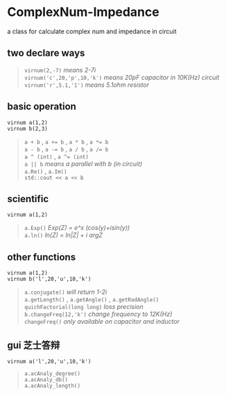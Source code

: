 # ComplexNum-Impedance
a class for calculate complex num and impedance in circuit  
## **two declare ways**  
>``virnum(2,-7)`` _means 2-7i_\
>``virnum('c',20,'p',10,'k')`` _means 20pF capacitor in 10K(Hz) circuit_\
>``virnum('r',5.1,'1')`` _means 5.1ohm resistor_
## **basic operation**
``virnum a(1,2)``\
``virnum b(2,3)``
>``a + b`` , ``a += b`` , ``a * b`` , ``a *= b``\
>``a - b`` , ``a -= b`` , ``a / b`` , ``a /= b``\
>``a ^ (int)`` , ``a ^= (int)``\
>``a || b`` _means a parallel with b (in circuit)_\
>``a.Re()`` , ``a.Im()``\
>``std::cout << a << b``
## **scientific**
``virnum a(1,2)``
>``a.Exp()`` _Exp(Z) = e^x (cos(y)+isin(y))_\
>``a.ln()`` _ln(Z) = ln|Z| + i argZ_
## **other functions**
``virnum a(1,2)``\
``virnum b('l',20,'u',10,'k')``
>``a.conjugate()`` _will return 1-2i_\
>``a.getLength()`` , ``a.getAngle()`` , ``a.getRadAngle()``\
>``quichFactorial(long long)`` _loss precision_\
>``b.changeFreq(12,'k')`` _change frequency to 12K(Hz)_\
>``changeFreq()`` _only available on capacitor and inductor_
## **gui 芝士答辩**
``virnum a('l',20,'u',10,'k')``
>``a.acAnaly_degree()``\
>``a.acAnaly_db()``\
>``a.acAnaly_length()``
